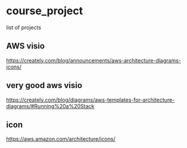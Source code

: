 # course_project
list of projects


## AWS visio

https://creately.com/blog/announcements/aws-architecture-diagrams-icons/

## very good aws visio 
https://creately.com/blog/diagrams/aws-templates-for-architecture-diagrams/#Running%20a%20Stack


## icon
https://aws.amazon.com/architecture/icons/

